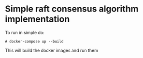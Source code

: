 # Simple raft consensus algorithm implementation

To run in simple do:
```
# docker-compose up --build
```
This will build the docker images and run them
